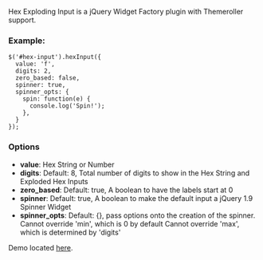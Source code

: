 Hex Exploding Input is a jQuery Widget Factory plugin with Themeroller support.

### Example:
    $('#hex-input').hexInput({
      value: 'f',
      digits: 2,
      zero_based: false,
      spinner: true,
      spinner_opts: {
        spin: function(e) {
          console.log('Spin!');
        },
      }
    });

### Options
 
 * **value**: Hex String or Number
 * **digits**: Default: 8, Total number of digits to show in the Hex String and Exploded Hex Inputs
 * **zero_based**: Default: true, A boolean to have the labels start at 0
 * **spinner**: Default: true, A boolean to make the default input a jQuery 1.9 Spinner Widget
 * **spinner_opts**: Default: {}, pass options onto the creation of the spinner.
     Cannot override 'min', which is 0 by default
     Cannot override 'max', which is determined by 'digits'

Demo located [here](http://dl.dropbox.com/u/21019978/jQuery-Hex-Input/example.html).
